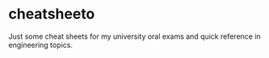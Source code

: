 cheatsheeto
===========
Just some cheat sheets for my university oral exams and quick reference in engineering topics.
